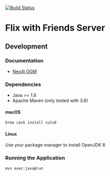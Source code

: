 [![Build Status](https://travis-ci.com/Return0Software/fwf-server.svg?branch=master)](https://travis-ci.com/Return0Software/fwf-server)

# Flix with Friends Server

## Development

### Documentation

* [Neo4j OGM](https://neo4j.com/docs/ogm-manual/current/reference/)

### Dependencies

* Java >= 1.8
* Apache Maven (only tested with 3.6)

#### macOS

```bash
brew cask install zulu8
```

#### Linux

Use your package manager to install OpenJDK 8

### Running the Application

```bash
mvn exec:java@run
```
